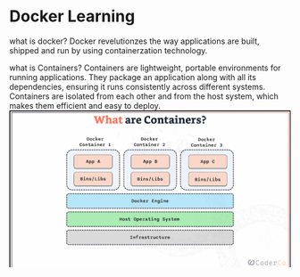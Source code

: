 # Docker Learning
what is docker? 
Docker revelutionzes the way applications are built, shipped and run by using containerzation technology.

what is Containers?
Containers are lightweight, portable environments for running applications. They package an application along with all its dependencies, ensuring it runs consistently across different systems. Containers are isolated from each other and from the host system, which makes them efficient and easy to deploy.
![Image Alt](https://github.com/hashim1sharif/DevOps-Journey/blob/b25c137589040b7970ace10b8292e37b887755dd/Screenshot%202025-08-28%20142224.png)
